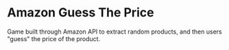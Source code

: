 # Amazon Guess The Price

Game built through Amazon API to extract random products, and then users "guess" the price of the product.

